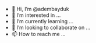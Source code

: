 - 👋 Hi, I’m @adembayduk
- 👀 I’m interested in ...
- 🌱 I’m currently learning ...
- 💞️ I’m looking to collaborate on ...
- 📫 How to reach me ...

<!---
adembayduk/adembayduk is a ✨ special ✨ repository because its `README.md` (this file) appears on your GitHub profile.
You can click the Preview link to take a look at your changes.
--->
